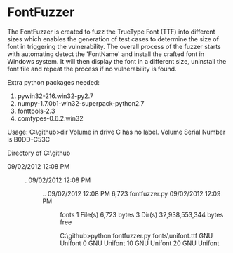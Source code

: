 FontFuzzer
==========

The FontFuzzer is created to fuzz the TrueType Font (TTF) into different sizes which enables the generation of test cases to determine the size of font in triggering the vulnerability. The overall process of the fuzzer starts with automating detect the 'FontName' and install the crafted font in Windows system. It will then display the font in a different size, uninstall the font file and repeat the process if no vulnerability is found.

Extra python packages needed:
1. pywin32-216.win32-py2.7
2. numpy-1.7.0b1-win32-superpack-python2.7
3. fonttools-2.3
4. comtypes-0.6.2.win32

Usage:
C:\github>dir
 Volume in drive C has no label.
 Volume Serial Number is B0DD-C53C

 Directory of C:\github

09/02/2012  12:08 PM    <DIR>          .
09/02/2012  12:08 PM    <DIR>          ..
09/02/2012  12:08 PM             6,723 fontfuzzer.py
09/02/2012  12:09 PM    <DIR>          fonts
               1 File(s)          6,723 bytes
               3 Dir(s)  32,938,553,344 bytes free

C:\github>python fontfuzzer.py fonts\unifont.ttf
GNU Unifont
0
GNU Unifont
10
GNU Unifont
20
GNU Unifont